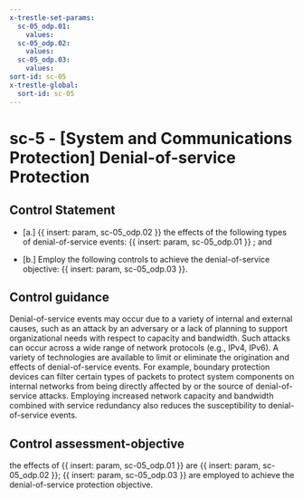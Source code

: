 ```yaml
---
x-trestle-set-params:
  sc-05_odp.01:
    values:
  sc-05_odp.02:
    values:
  sc-05_odp.03:
    values:
sort-id: sc-05
x-trestle-global:
  sort-id: sc-05
---
```


# sc-5 - \[System and Communications Protection\] Denial-of-service Protection

## Control Statement

- \[a.\] {{ insert: param, sc-05_odp.02 }} the effects of the following types of denial-of-service events: {{ insert: param, sc-05_odp.01 }} ; and

- \[b.\] Employ the following controls to achieve the denial-of-service objective: {{ insert: param, sc-05_odp.03 }}.

## Control guidance

Denial-of-service events may occur due to a variety of internal and external causes, such as an attack by an adversary or a lack of planning to support organizational needs with respect to capacity and bandwidth. Such attacks can occur across a wide range of network protocols (e.g., IPv4, IPv6). A variety of technologies are available to limit or eliminate the origination and effects of denial-of-service events. For example, boundary protection devices can filter certain types of packets to protect system components on internal networks from being directly affected by or the source of denial-of-service attacks. Employing increased network capacity and bandwidth combined with service redundancy also reduces the susceptibility to denial-of-service events.

## Control assessment-objective

the effects of {{ insert: param, sc-05_odp.01 }} are {{ insert: param, sc-05_odp.02 }};
{{ insert: param, sc-05_odp.03 }} are employed to achieve the denial-of-service protection objective.

